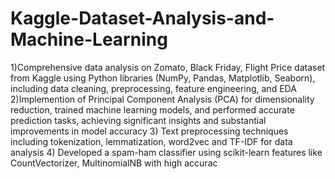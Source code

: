 # Kaggle-Dataset-Analysis-and-Machine-Learning
1)Comprehensive data analysis on Zomato, Black Friday, Flight Price dataset from Kaggle using Python
  libraries (NumPy, Pandas, Matplotlib, Seaborn), including data cleaning, preprocessing, feature engineering, and EDA
2)Implemention of Principal Component Analysis (PCA) for dimensionality reduction, trained machine learning models,
  and performed accurate prediction tasks, achieving significant insights and substantial improvements in model accuracy
3) Text preprocessing techniques including tokenization, lemmatization, word2vec and TF-IDF for data analysis
4) Developed a spam-ham classifier using scikit-learn features like CountVectorizer, MultinomialNB with high accurac
